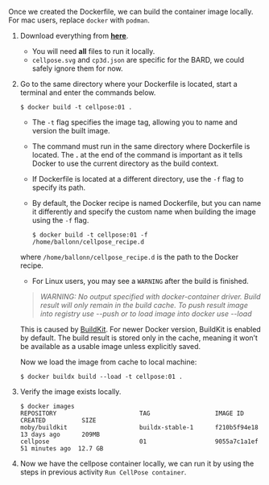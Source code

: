 Once we created the Dockerfile, we can build the container image locally. 
For mac users, replace `docker` with `podman`. 
1. Download everything from **[here](https://git.embl.de/grp-cbbcs/abcdesktop-apps/-/tree/main/cellpose3d?ref_type=heads)**. 
    - You will need **all** files to run it locally.
    - `cellpose.svg` and `cp3d.json` are specific for the BARD, we could safely ignore them for now.

2. Go to the same directory where your Dockerfile is located, start a terminal and enter the commands below.
    ```
    $ docker build -t cellpose:01 .
    ```

    - The `-t` flag specifies the image tag, allowing you to name and version the built image.
    - The command must run in the same directory where Dockerfile is located. The **.** at the end of the command is important as it tells Docker to use the current directory as the build context.
    - If Dockerfile is located at a different directory, use the `-f` flag to specify its path.
    - By default, the Docker recipe is named Dockerfile, but you can name it differently and specify the custom name when building the image using the `-f` flag. 

        ```
        $ docker build -t cellpose:01 -f /home/ballonn/cellpose_recipe.d
        
        ```
    where `/home/ballonn/cellpose_recipe.d` is the path to the Docker recipe.
    - For Linux users, you may see a `WARNING` after the build is finished.

    > _WARNING: No output specified with docker-container driver. Build result will only remain in the build cache. To push result image into registry use --push or to load image into docker use --load_ 


    This is caused by [BuildKit](https://docs.docker.com/build/buildkit/). For newer Docker version, BuildKit is enabled by default. The build result is stored only in the cache, meaning it won’t be available as a usable image unless explicitly saved. 
    
    Now we load the image from cache to local machine:

    ```
    $ docker buildx build --load -t cellpose:01 .
    ```


2. Verify the image exists locally.

    ```
    $ docker images
    REPOSITORY                       TAG                  IMAGE ID       CREATED          SIZE
    moby/buildkit                    buildx-stable-1      f210b5f94e18   13 days ago      209MB
    cellpose                         01                   9055a7c1a1ef  51 minutes ago  12.7 GB
    ```

4. Now we have the cellpose container locally, we can run it by using the steps in previous activity `Run CellPose container`.